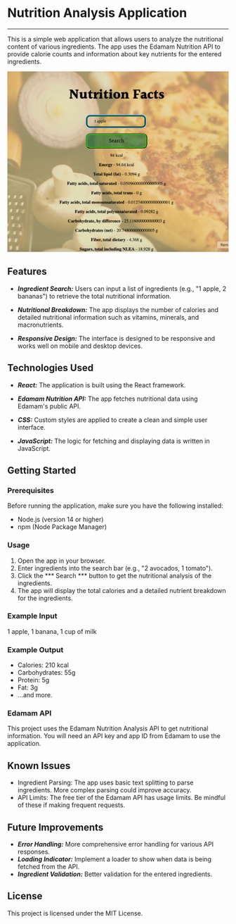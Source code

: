 # Nutrition Analysis Application

----

This is a simple web application that allows users to analyze the nutritional content of various ingredients. The app uses the Edamam Nutrition API to provide calorie counts and information about key nutrients for the entered ingredients.

![App Screenshot](./pictures/Screenshot%20.png)


## Features

- ***Ingredient Search:*** Users can input a list of ingredients (e.g., "1 apple, 2 bananas") to retrieve the total nutritional information.

- ***Nutritional Breakdown:*** The app displays the number of calories and detailed nutritional information such as vitamins, minerals, and macronutrients.

- ***Responsive Design:*** The interface is designed to be responsive and works well on mobile and desktop devices.

## Technologies Used

- ***React:*** The application is built using the React framework.

- ***Edamam Nutrition API:*** The app fetches nutritional data using Edamam's public API.

- ***CSS:*** Custom styles are applied to create a clean and simple user interface.

- ***JavaScript:*** The logic for fetching and displaying data is written in JavaScript.

## Getting Started

### Prerequisites

Before running the application, make sure you have the following installed:

- Node.js (version 14 or higher)
- npm (Node Package Manager)

### Usage

1. Open the app in your browser.
2. Enter ingredients into the search bar (e.g., "2 avocados, 1 tomato").
3. Click the *** Search ***  button to get the nutritional analysis of the ingredients.
4. The app will display the total calories and a detailed nutrient breakdown for the ingredients.

### Example Input

1 apple, 1 banana, 1 cup of milk

### Example Output

- Calories: 210 kcal
- Carbohydrates: 55g
- Protein: 5g
- Fat: 3g
- ...and more.


### Edamam API

This project uses the Edamam Nutrition Analysis API to get nutritional information. You will need an API key and app ID from Edamam to use the application.


## Known Issues

- Ingredient Parsing: The app uses basic text splitting to parse ingredients. More complex parsing could improve accuracy.
- API Limits: The free tier of the Edamam API has usage limits. Be mindful of these if making frequent requests.

## Future Improvements

- ***Error Handling:*** More comprehensive error handling for various API responses.
- ***Loading Indicator:*** Implement a loader to show when data is being fetched from the API.
- ***Ingredient Validation:*** Better validation for the entered ingredients.

## License

This project is licensed under the MIT License.


